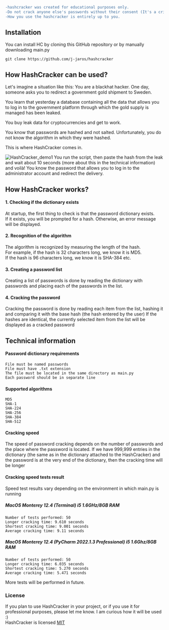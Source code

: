 ```diff
-hashcracker was created for educational purposes only. 
-Do not crack anyone else's passwords without their consent (It's a crime!) 
-How you use the hashcracker is entirely up to you.
```
## Installation
You can install HC by cloning this GitHub repository or by manually downloading main.py
```
git clone https://github.com/j-jaros/hashcracker
```
## How HashCracker can be used?
Let's imagine a situation like this:
You are a blackhat hacker. One day, someone asks you to redirect a government gold shipment to Sweden.

You learn that yesterday a database containing all the data that allows you to log in to the government platform through which the gold supply is managed has been leaked.

You buy leak data for cryptocurrencies and get to work.

You know that passwords are hashed and not salted. Unfortunately, you do not know the algorithm in which they were hashed.

This is where HashCracker comes in.

![HashCracker_demo1](https://i.ibb.co/wrfXfbp/HC1.png)
You run the script, then paste the hash from the leak and wait about 10 seconds (more about this in the technical information)
and voilà! 
You know the password that allows you to log in to the administrator account and redirect the delivery.

## How HashCracker works?
#### 1. Checking if the dictionary exists
At startup, the first thing to check is that the password dictionary exists.\
If it exists, you will be prompted for a hash.
Otherwise, an error message will be displayed.

#### 2. Recognition of the algorithm
The algorithm is recognized by measuring the length of the hash.\
For example, if the hash is 32 characters long, we know it is MD5.\
If the hash is 96 characters long, we know it is SHA-384 etc.
#### 3. Creating a password list
Creating a list of passwords is done by reading the dictionary with passwords and placing each of the passwords in the list.
#### 4. Cracking the password
Cracking the password is done by reading each item from the list, hashing it and comparing it with the base hash (the hash entered by the user)
If the hashes are identical, the currently selected item from the list will be displayed as a cracked password

## Technical information
#### Password dictionary requirements
```
File must be named passwords
File must have .txt extension
The file must be located in the same directory as main.py
Each password should be in separate line
```
#### Supported algorithms
```
MD5
SHA-1 
SHA-224
SHA-256
SHA-384
SHA-512
```
#### Cracking speed
The speed of password cracking depends on the number of passwords and the place where the password is located.
If we have 999,999 entries in the dictionary (the same as in the dictionary attached to the HashCracker) and the password is at the very end of the dictionary, then the cracking time will be longer
#### Cracking speed tests result
Speed ​​test results vary depending on the environment in which main.py is running
##### MacOS Monterey 12.4 (Terminal) i5 1.6GHz/8GB RAM
```
Number of tests performed: 50
Longer cracking time: 9.610 seconds
Shortest cracking time: 9.001 seconds
Average cracking time: 9.11 seconds
```
##### MacOS Monterey 12.4 (PyCharm 2022.1.3 Professional) i5 1.6Ghz/8GB RAM
```
Number of tests performed: 50
Longer cracking time: 6.035 seconds
Shortest cracking time: 5.270 seconds
Average cracking time: 5.471 seconds
```
More tests will be performed in future.

### License
If you plan to use HashCracker in your project, or if you use it for professional purposes, please let me know. I am curious how it will be used :)\
HashCracker is licensed [MIT](https://github.com/j-jaros/hashcracker/blob/main/LICENSE)
